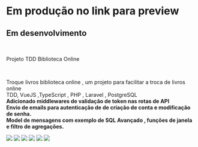 <h1> Em produção no link para preview</h1>
<h2>Em desenvolvimento</h2>

</br>
<p>Projeto TDD Biblioteca Online</p>
</br>
<p>Troque livros biblioteca online , um projeto para facilitar a troca de livros online </br>
TDD, VueJS ,TypeScript , PHP , Laravel , PostgreSQL </br>
<strong>Adicionado middlewares de validação de token nas rotas de API</br>
Envio de emails para autenticação de de criação de conta e modificação de senha.</br>
Model de mensagens com exemplo de SQL Avançado , funções de janela e filtro de agregações.
</strong>


</p>
<img src="https://github.com/waltereidi/bibliotecaonline/assets/6370415/089129c6-ce5d-40c7-bc71-da8e8cd48f80"/>




<img src="https://github.com/waltereidi/bibliotecaonline/assets/6370415/34f63f9f-70d0-4e99-86e7-09d424fecb7e"/>

<img src="https://github.com/waltereidi/bibliotecaonline/assets/6370415/336f68a1-34bc-4367-a1c4-fffbc8568ee2" />

<img src="https://github.com/waltereidi/bibliotecaonline/assets/6370415/0b09f200-0ebf-4dac-9b22-a5fdd7d49839" />

<img src="https://github.com/waltereidi/bibliotecaonline/assets/6370415/15f4ac14-d33b-4ac9-ba19-62dba368ef72" />
<img src="https://github.com/waltereidi/bibliotecaonline/assets/6370415/98f21c5b-c038-4d8b-ba0a-188ed987216a"/>

